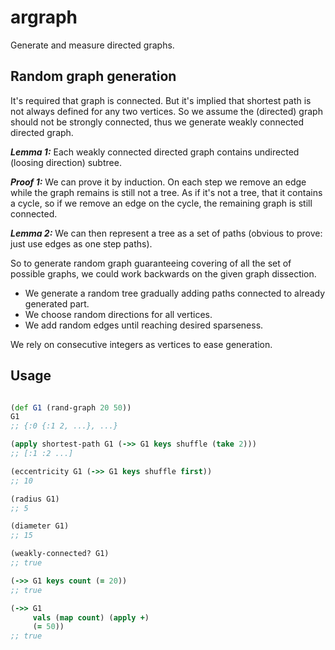 # argraph

Generate and measure directed graphs.

## Random graph generation

It's required that graph is connected. But it's implied that shortest path is not always defined for any two vertices.
So we assume the (directed) graph should not be strongly connected, thus we generate weakly connected directed graph.

***Lemma 1:***
Each weakly connected directed graph contains undirected (loosing direction) subtree.

***Proof 1:***
We can prove it by induction. On each step we remove an edge while the graph remains is still not a tree.
As if it's not a tree, that it contains a cycle, so if we remove an edge on the cycle, the remaining graph is still connected.

***Lemma 2:***
We can then represent a tree as a set of paths (obvious to prove: just use edges as one step paths).

So to generate random graph guaranteeing covering of all the set of possible graphs, we could work backwards on the given graph dissection.
- We generate a random tree gradually adding paths connected to already generated part.
- We choose random directions for all vertices.
- We add random edges until reaching desired sparseness.

We rely on consecutive integers as vertices to ease generation.


## Usage

```clojure

(def G1 (rand-graph 20 50))
G1
;; {:0 {:1 2, ...}, ...}

(apply shortest-path G1 (->> G1 keys shuffle (take 2)))
;; [:1 :2 ...]

(eccentricity G1 (->> G1 keys shuffle first))
;; 10

(radius G1)
;; 5

(diameter G1)
;; 15

(weakly-connected? G1)
;; true

(->> G1 keys count (= 20))
;; true

(->> G1
     vals (map count) (apply +)
     (= 50))
;; true

```
